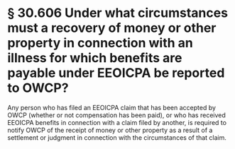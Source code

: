 # § 30.606   Under what circumstances must a recovery of money or other property in connection with an illness for which benefits are payable under EEOICPA be reported to OWCP?

Any person who has filed an EEOICPA claim that has been accepted by OWCP (whether or not compensation has been paid), or who has received EEOICPA benefits in connection with a claim filed by another, is required to notify OWCP of the receipt of money or other property as a result of a settlement or judgment in connection with the circumstances of that claim. 




